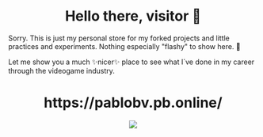 

<div align="center">
<h1 align="center"> Hello there, visitor 👋</h1>
</div>

Sorry. This is just my personal store for my forked projects and little practices and experiments. Nothing especially "flashy" to show here. 🤔

Let me show you a much ✨nicer✨ place to see what I´ve done in my career through the videogame industry.

<div align="center">
<h1 align="center">https://pablobv.pb.online/</h1>

<img src="https://media.istockphoto.com/id/1388979664/vector/abstract-neon-style-blue-wide-banner-design-background-abstract-3d-banner-design-with-dark.jpg?s=170667a&w=0&k=20&c=SVM4XJcMIORfLoGhKxjVqM765zMacTFbWgEBxkriPUI=">
</div>
<!--
**PabloBerVil/PabloBerVil** is a ✨ _special_ ✨ repository because its `README.md` (this file) appears on your GitHub profile.

Here are some ideas to get you started:

- 🔭 I’m currently working on ...
- 🌱 I’m currently learning ...
- 👯 I’m looking to collaborate on ...
- 🤔 I’m looking for help with ...
- 💬 Ask me about ...
- 📫 How to reach me: ...
- 😄 Pronouns: ...
- ⚡ Fun fact: ...
-->
